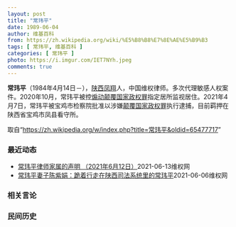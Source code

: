 ```yaml
---
layout: post
title: "常玮平"
date: 1989-06-04
author: 维基百科
from: https://zh.wikipedia.org/wiki/%E5%B8%B8%E7%8E%AE%E5%B9%B3
tags: [ 常玮平, 维基百科 ]
categories: [ 常玮平 ]
photo: https://i.imgur.com/IET7NYh.jpeg
comments: true
---
```

<div class="mw-parser-output">
<p><b>常玮平</b>（1984年4月14日<span class="useeditintro" title="Template:BLP editintro">－</span>），<a href="/wiki/%E9%99%95%E8%A5%BF" class="mw-redirect" title="陕西">陕西</a><a href="/wiki/%E5%87%A4%E7%BF%94" class="mw-redirect" title="凤翔">凤翔</a>人，中国维权律师。多次代理敏感人权案件。2020年10月，常玮平被控<a href="/wiki/%E7%85%BD%E5%8A%A8%E9%A2%A0%E8%A6%86%E5%9B%BD%E5%AE%B6%E6%94%BF%E6%9D%83%E7%BD%AA" title="煽动颠覆国家政权罪">煽动颠覆国家政权罪</a>指定居所监视居住。2021年4月7日，常玮平被宝鸡市检察院批准以涉嫌<a href="/wiki/%E9%A2%A0%E8%A6%86%E5%9B%BD%E5%AE%B6%E6%94%BF%E6%9D%83%E7%BD%AA" title="颠覆国家政权罪">颠覆国家政权罪</a>执行逮捕，目前羁押在陕西省宝鸡市凤县看守所。
</p>
</div><noscript><img src="//zh.wikipedia.org/wiki/Special:CentralAutoLogin/start?type=1x1" alt="" title="" width="1" height="1" style="border: none; position: absolute;"></noscript>
<div class="printfooter">取自“<a dir="ltr" href="https://zh.wikipedia.org/w/index.php?title=常玮平&amp;oldid=65477717">https://zh.wikipedia.org/w/index.php?title=常玮平&amp;oldid=65477717</a>”</div><div id="recent-news"><h3>最近动态</h3><ul><li><a href="https://nodebe4.github.io/waimei/2021-06-13/%E5%B8%B8%E7%8E%AE%E5%B9%B3%E5%BE%8B%E5%B8%88%E5%AE%B6%E5%B1%9E%E7%9A%84%E5%A3%B0%E6%98%8E-2021%E5%B9%B46%E6%9C%8812%E6%97%A5" title="常玮平律师家属的声明 （2021年6月12日）—— 抄送部门：宝鸡市公安局，宝鸡市检察院 声明人： 1. 常拴明，常玮平的父亲 2. 解秋霞，常玮平的母亲 3. 陈紫娟，常玮平的妻子，孩子的母亲...">常玮平律师家属的声明 （2021年6月12日）</a><time>2021-06-13</time><a class="tag">维权网</a></li>
<li><a href="https://nodebe4.github.io/waimei/2021-06-06/%E5%B8%B8%E7%8E%AE%E5%B9%B3%E5%A6%BB%E5%AD%90%E9%99%88%E7%B4%AB%E5%A8%9F-%E8%B7%AA%E7%9D%80%E8%A1%8C%E8%B5%B0%E5%9C%A8%E9%99%95%E8%A5%BF%E5%8F%B8%E6%B3%95%E7%B3%BB%E7%BB%9F%E9%87%8C%E7%9A%84%E5%B8%B8%E7%8E%AE%E5%B9%B3" title="常玮平妻子陈紫娟：跪着行走在陕西司法系统里的常玮平—— ——在还有自由的时候，他说的最多的一句话是：要像保胎一样保住律师证！&nbsp; &nbsp; 常玮平之前所在陕西立刚律师事务所在2018年注销时欠他三万块律...">常玮平妻子陈紫娟：跪着行走在陕西司法系统里的常玮平</a><time>2021-06-06</time><a class="tag">维权网</a></li>
</ul></div><div id="open-opinion"><h3>相关言论</h3><ul></ul></div><div id="mjls-record"><h3>民间历史</h3><ul></ul></div>